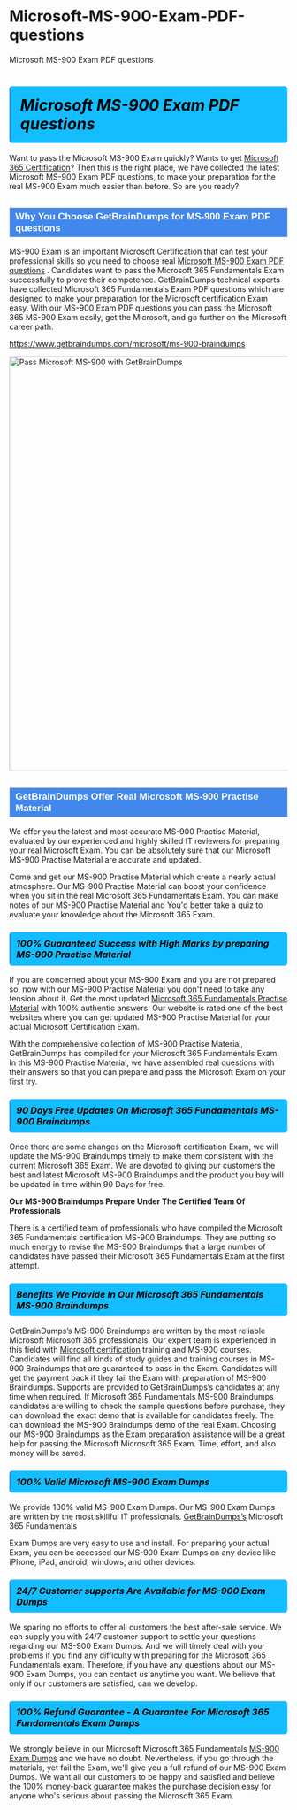 # Microsoft-MS-900-Exam-PDF-questions
Microsoft MS-900 Exam PDF questions
<h1><strong><span style="display: block; color: #000000; background: #14BDFF; border: 0.5px solid #AED6F1; border-left: 3px solid #3498DB; padding: .6em; border-radius: 6px;">                     <em>Microsoft MS-900 <span class="exam_variation">Exam PDF questions</span> </em>                </span></strong>            </h1>                        <p>Want to pass the Microsoft MS-900 Exam quickly? Wants to get <a href="https://www.getbraindumps.com/microsoft/microsoft-365-braindumps.html">Microsoft 365 Certification</a>?  Then this is the right place, we have collected the             latest Microsoft MS-900 <span class="exam_variation">Exam PDF questions</span>, to make your preparation for the real MS-900 Exam much easier than before. So are you ready?</p>                        <h2 style="background: #4287ec; border: 1px solid #cccccc; padding: 5px 10px;">                <span style="color: #ffffff;">                    <span style="font-size: 11pt;">                        <span style="line-height: normal;">                            <span style="font-family: Calibri,sans-serif;">                                <strong>                                    <span style="font-size: 13.0pt;">Why You Choose GetBrainDumps for MS-900 <span class="exam_variation">Exam PDF questions</span></span>                                </strong>                            </span>                        </span>                    </span>                </span>            </h2>                        <p>MS-900 Exam is an important Microsoft Certification that can test your professional skills so you need to choose real <a href="https://www.getbraindumps.com/microsoft/ms-900-braindumps">Microsoft MS-900 <span class="exam_variation">Exam PDF questions</span></a> .             Candidates want to pass the Microsoft 365 Fundamentals Exam successfully to prove their competence. GetBrainDumps technical experts             have collected Microsoft 365 Fundamentals <span class="exam_variation">Exam PDF questions</span> which are designed to make your preparation for the Microsoft certification Exam easy. With our             MS-900 <span class="exam_variation">Exam PDF questions</span> you can pass the Microsoft 365 MS-900 Exam easily, get the Microsoft, and go further on the Microsoft career path.</p>                        <p><a href="https://www.getbraindumps.com/microsoft/ms-900-braindumps">https://www.getbraindumps.com/microsoft/ms-900-braindumps</a></p>                        <p><a href="https://www.getbraindumps.com/"><img src="https://www.getbraindumps.com/images/get-updated-exam-questions-with-discount-getbraindumps.jpg" class="postImage" alt="Pass Microsoft MS-900 with GetBrainDumps" width="750"></a></p>                            <h2 style="background: #4287ec; border: 1px solid #cccccc; padding: 5px 10px;">                <span style="color: #ffffff;">                    <span style="font-size: 11pt;">                        <span style="line-height: normal;">                            <span style="font-family: Calibri,sans-serif;">                                <strong>                                    <span style="font-size: 13.0pt;">GetBrainDumps Offer Real Microsoft MS-900 <span class="exam_variation2">Practise Material</span></span>                                </strong>                            </span>                        </span>                    </span>                </span>            </h2>                        <p>We offer you the latest and most accurate MS-900 <span class="exam_variation2">Practise Material</span>, evaluated by our experienced and highly skilled IT reviewers for preparing your             real Microsoft Exam. You can be absolutely sure that our Microsoft MS-900 <span class="exam_variation2">Practise Material</span> are accurate and updated.</p>                        <p>Come and get our MS-900 <span class="exam_variation2">Practise Material</span> which create a nearly actual atmosphere. Our MS-900 <span class="exam_variation2">Practise Material</span> can boost your confidence when you sit             in the real Microsoft 365 Fundamentals Exam. You can make notes of our MS-900 <span class="exam_variation2">Practise Material</span> and You'd better take a quiz to evaluate             your knowledge about the Microsoft 365 Exam.</p>                        <h3>                <strong>                    <span style="display: block; color: #000000; background: #14BDFF; border: 0.5px solid #AED6F1; border-left: 3px solid #3498DB; padding: .6em; border-radius: 6px;">                        <em>100% Guaranteed Success with High Marks by preparing MS-900 <span class="exam_variation2">Practise Material</span></em>                    </span>                </strong>            </h3>                        <p>If you are concerned about your MS-900 Exam and you are not prepared so, now with our MS-900 <span class="exam_variation2">Practise Material</span> you don't need to take any tension about it.            Get the most updated <a href="https://www.getbraindumps.com/microsoft/ms-900-braindumps">Microsoft 365 Fundamentals <span class="exam_variation2">Practise Material</span></a> with 100% authentic answers. Our website is rated one of the best websites where you can             get updated MS-900 <span class="exam_variation2">Practise Material</span> for your actual Microsoft Certification Exam.</p>                        <p>With the comprehensive collection of MS-900 <span class="exam_variation2">Practise Material</span>, GetBrainDumps has compiled for your Microsoft 365 Fundamentals Exam. In this MS-900 <span class="exam_variation2">Practise Material</span>,             we have assembled real questions with their answers so that you can prepare and pass the Microsoft Exam on your first try.</p>                        <h3>                <strong>                    <span style="display: block; color: #000000; background: #14BDFF; border: 0.5px solid #AED6F1; border-left: 3px solid #3498DB; padding: .6em; border-radius: 6px;">                        <em>90 Days Free Updates On Microsoft 365 Fundamentals MS-900 <span class="exam_variation3">Braindumps</span></em>                    </span>                </strong>            </h3>                        <p>Once there are some changes on the Microsoft certification Exam, we will update the MS-900 <span class="exam_variation3">Braindumps</span> timely to make them consistent with the current             Microsoft 365 Exam. We are devoted to giving our customers the best and latest Microsoft MS-900 <span class="exam_variation3">Braindumps</span> and the product you buy             will be updated in time within 90 Days for free.</p>                        <p><strong>Our MS-900 <span class="exam_variation3">Braindumps</span> Prepare Under The Certified Team Of Professionals</strong></p>                        <p>There is a certified team of professionals who have compiled the Microsoft 365 Fundamentals certification             MS-900 <span class="exam_variation3">Braindumps</span>. They are putting so much energy to revise the MS-900 <span class="exam_variation3">Braindumps</span> that a large number of candidates have passed             their Microsoft 365 Fundamentals Exam  at the first attempt.</p>                        <h3>                <strong>                    <span style="display: block; color: #000000; background: #14BDFF; border: 0.5px solid #AED6F1; border-left: 3px solid #3498DB; padding: .6em; border-radius: 6px;">                        <em>Benefits We Provide In Our Microsoft 365 Fundamentals MS-900 <span class="exam_variation3">Braindumps</span></em>                    </span>                </strong>            </h3>                        <p>GetBrainDumps’s MS-900 <span class="exam_variation3">Braindumps</span> are written by the most reliable Microsoft Microsoft 365 professionals. Our expert team is experienced in             this field with <a href="https://www.getbraindumps.com/microsoft-braindumps.html">Microsoft certification</a> training and MS-900 courses. Candidates will find all kinds of study guides and training courses in             MS-900 <span class="exam_variation3">Braindumps</span> that are guaranteed to pass in the Exam. Candidates will get the payment back if they fail the Exam with preparation of             MS-900 <span class="exam_variation3">Braindumps</span>. Supports are provided to GetBrainDumps’s candidates at any time when required. If Microsoft 365 Fundamentals             MS-900 <span class="exam_variation3">Braindumps</span> candidates are willing to check the sample questions before purchase, they can download the exact demo that is available             for candidates freely. The can download the MS-900 <span class="exam_variation3">Braindumps</span> demo of the real Exam. Choosing our MS-900 <span class="exam_variation3">Braindumps</span> as the Exam preparation             assistance will be a great help for passing the Microsoft Microsoft 365 Exam. Time, effort, and also money will be saved.</p>                        <h3>                <strong>                    <span style="display: block; color: #000000; background: #14BDFF; border: 0.5px solid #AED6F1; border-left: 3px solid #3498DB; padding: .6em; border-radius: 6px;">                        <em>100% Valid Microsoft MS-900 <span class="exam_variation4">Exam Dumps</span></em>                    </span>                </strong>            </h3>                        <p>We provide 100% valid MS-900 <span class="exam_variation4">Exam Dumps</span>. Our MS-900 <span class="exam_variation4">Exam Dumps</span> are written by the most skillful IT professionals. <a href="https://www.getbraindumps.com/">GetBrainDumps’s</a> Microsoft 365 Fundamentals</p>            <p> <span class="exam_variation4">Exam Dumps</span> are very easy to use and install. For preparing your actual Exam, you can be accessed our MS-900 <span class="exam_variation4">Exam Dumps</span> on any device like iPhone, iPad, android, windows, and other devices.</p>                        <h3>                <strong>                    <span style="display: block; color: #000000; background: #14BDFF; border: 0.5px solid #AED6F1; border-left: 3px solid #3498DB; padding: .6em; border-radius: 6px;">                        <em>24/7 Customer supports Are Available for MS-900 <span class="exam_variation4">Exam Dumps</span></em>                    </span>                </strong>            </h3>                        <p>We sparing no efforts to offer all customers the best after-sale service. We can supply you with 24/7 customer support to settle your             questions regarding our MS-900 <span class="exam_variation4">Exam Dumps</span>. And we will timely deal with your problems if you find any difficulty with preparing for the             Microsoft 365 Fundamentals exam. Therefore, if you have any questions about our MS-900 <span class="exam_variation4">Exam Dumps</span>, you can contact us             anytime you want. We believe that only if our customers are satisfied, can we develop.</p>                        <h3>                <strong>                    <span style="display: block; color: #000000; background: #14BDFF; border: 0.5px solid #AED6F1; border-left: 3px solid #3498DB; padding: .6em; border-radius: 6px;">                        <em>100% Refund Guarantee - A Guarantee For Microsoft 365 Fundamentals <span class="exam_variation4">Exam Dumps</span></em>                    </span>                </strong>            </h3>                        <p>We strongly believe in our Microsoft Microsoft 365 Fundamentals <a href="https://www.getbraindumps.com/microsoft/ms-900-braindumps">MS-900 <span class="exam_variation4">Exam Dumps</span></a> and we have no doubt. Nevertheless, if you go through             the materials, yet fail the Exam, we'll give you a full refund of our MS-900 <span class="exam_variation4">Exam Dumps</span>. We want all our customers to be happy and satisfied and             believe the 100% money-back guarantee makes the purchase decision easy for anyone who's serious about passing the Microsoft 365 Exam.</p>                    
